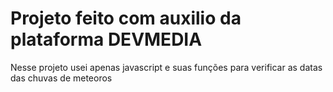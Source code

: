 # Projeto feito com auxilio da plataforma DEVMEDIA
Nesse projeto usei apenas javascript e suas funções para verificar as datas das chuvas de meteoros
